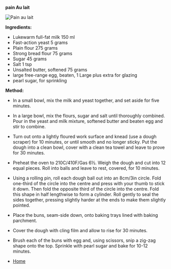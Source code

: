 **pain Au lait**


![Pain au lait](http://www.pbs.org/food/wp-content/blogs.dir/2/files/2015/02/pain-au-lait640x360.jpg  "Pain Au lait")



**Ingredients:**

-   Lukewarm full-fat milk 150 ml
-   Fast-action yeast 5 grams
-   Plain flour 275 grams
-   Strong bread flour 75 grams
-   Sugar 45 grams
-   Salt 1 tsp
-   Unsalted butter, softened 75 grams
-   large free-range egg, beaten,  1 Large plus extra for glazing
-   pearl sugar, for sprinkling


**Method:**

- In a small bowl, mix the milk and yeast together, and set aside for five minutes.
- In a large bowl, mix the flours, sugar and salt until thoroughly combined.
Pour in the yeast and milk mixture, softened butter and beaten egg and stir to combine.
- Turn out onto a lightly floured work surface and knead (use a dough scraper) for 10 minutes, or until smooth and no longer sticky.
Put the dough into a clean bowl, cover with a clean tea towel and leave to prove for 30 minutes.
- Preheat the oven to 210C/410F/Gas 6½.
Weigh the dough and cut into 12 equal pieces. Roll into balls and leave to rest, covered, for 10 minutes.
- Using a rolling pin, roll each dough ball out into an 8cm/3in circle. Fold one-third of the circle into the centre and press with your thumb to stick it down. Then fold the opposite third of the circle into the centre. Fold this shape in half lengthwise to form a cylinder. Roll gently to seal the sides together, pressing slightly harder at the ends to make them slightly pointed.
-  Place the buns, seam-side down, onto baking trays lined with baking parchment.
- Cover the dough with cling film and allow to rise for 30 minutes.
- Brush each of the buns with egg and, using scissors, snip a zig-zag shape onto the top. Sprinkle with pearl sugar and bake for 10-12 minutes.

- [Home](http://52.25.251.210/Patissarie.html) 

